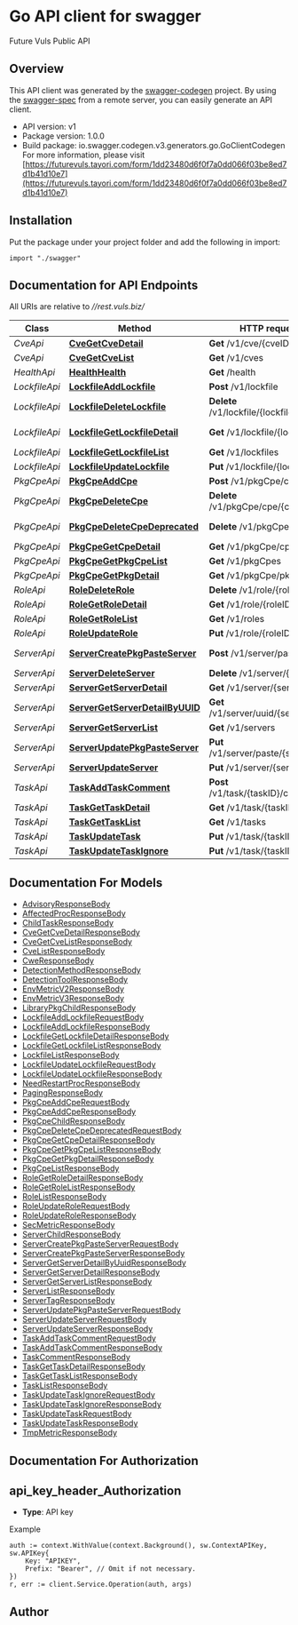 # Go API client for swagger

Future Vuls Public API

## Overview
This API client was generated by the [swagger-codegen](https://github.com/swagger-api/swagger-codegen) project.  By using the [swagger-spec](https://github.com/swagger-api/swagger-spec) from a remote server, you can easily generate an API client.

- API version: v1
- Package version: 1.0.0
- Build package: io.swagger.codegen.v3.generators.go.GoClientCodegen
For more information, please visit [https://futurevuls.tayori.com/form/1dd23480d6f0f7a0dd066f03be8ed7d1b41d10e7](https://futurevuls.tayori.com/form/1dd23480d6f0f7a0dd066f03be8ed7d1b41d10e7)

## Installation
Put the package under your project folder and add the following in import:
```golang
import "./swagger"
```

## Documentation for API Endpoints

All URIs are relative to *//rest.vuls.biz/*

Class | Method | HTTP request | Description
------------ | ------------- | ------------- | -------------
*CveApi* | [**CveGetCveDetail**](docs/CveApi.md#cvegetcvedetail) | **Get** /v1/cve/{cveID} | getCveDetail cve
*CveApi* | [**CveGetCveList**](docs/CveApi.md#cvegetcvelist) | **Get** /v1/cves | getCveList cve
*HealthApi* | [**HealthHealth**](docs/HealthApi.md#healthhealth) | **Get** /health | health health
*LockfileApi* | [**LockfileAddLockfile**](docs/LockfileApi.md#lockfileaddlockfile) | **Post** /v1/lockfile | addLockfile lockfile
*LockfileApi* | [**LockfileDeleteLockfile**](docs/LockfileApi.md#lockfiledeletelockfile) | **Delete** /v1/lockfile/{lockfileID} | deleteLockfile lockfile
*LockfileApi* | [**LockfileGetLockfileDetail**](docs/LockfileApi.md#lockfilegetlockfiledetail) | **Get** /v1/lockfile/{lockfileID} | getLockfileDetail lockfile
*LockfileApi* | [**LockfileGetLockfileList**](docs/LockfileApi.md#lockfilegetlockfilelist) | **Get** /v1/lockfiles | getLockfileList lockfile
*LockfileApi* | [**LockfileUpdateLockfile**](docs/LockfileApi.md#lockfileupdatelockfile) | **Put** /v1/lockfile/{lockfileID} | updateLockfile lockfile
*PkgCpeApi* | [**PkgCpeAddCpe**](docs/PkgCpeApi.md#pkgcpeaddcpe) | **Post** /v1/pkgCpe/cpe | addCpe pkgCpe
*PkgCpeApi* | [**PkgCpeDeleteCpe**](docs/PkgCpeApi.md#pkgcpedeletecpe) | **Delete** /v1/pkgCpe/cpe/{cpeID} | deleteCpe pkgCpe
*PkgCpeApi* | [**PkgCpeDeleteCpeDeprecated**](docs/PkgCpeApi.md#pkgcpedeletecpedeprecated) | **Delete** /v1/pkgCpe/cpe | deleteCpe_deprecated pkgCpe
*PkgCpeApi* | [**PkgCpeGetCpeDetail**](docs/PkgCpeApi.md#pkgcpegetcpedetail) | **Get** /v1/pkgCpe/cpe/{cpeID} | getCpeDetail pkgCpe
*PkgCpeApi* | [**PkgCpeGetPkgCpeList**](docs/PkgCpeApi.md#pkgcpegetpkgcpelist) | **Get** /v1/pkgCpes | getPkgCpeList pkgCpe
*PkgCpeApi* | [**PkgCpeGetPkgDetail**](docs/PkgCpeApi.md#pkgcpegetpkgdetail) | **Get** /v1/pkgCpe/pkg/{pkgID} | getPkgDetail pkgCpe
*RoleApi* | [**RoleDeleteRole**](docs/RoleApi.md#roledeleterole) | **Delete** /v1/role/{roleID} | deleteRole role
*RoleApi* | [**RoleGetRoleDetail**](docs/RoleApi.md#rolegetroledetail) | **Get** /v1/role/{roleID} | getRoleDetail role
*RoleApi* | [**RoleGetRoleList**](docs/RoleApi.md#rolegetrolelist) | **Get** /v1/roles | getRoleList role
*RoleApi* | [**RoleUpdateRole**](docs/RoleApi.md#roleupdaterole) | **Put** /v1/role/{roleID} | updateRole role
*ServerApi* | [**ServerCreatePkgPasteServer**](docs/ServerApi.md#servercreatepkgpasteserver) | **Post** /v1/server/paste | createPkgPasteServer server
*ServerApi* | [**ServerDeleteServer**](docs/ServerApi.md#serverdeleteserver) | **Delete** /v1/server/{serverID} | deleteServer server
*ServerApi* | [**ServerGetServerDetail**](docs/ServerApi.md#servergetserverdetail) | **Get** /v1/server/{serverID} | getServerDetail server
*ServerApi* | [**ServerGetServerDetailByUUID**](docs/ServerApi.md#servergetserverdetailbyuuid) | **Get** /v1/server/uuid/{serverUuid} | getServerDetailByUUID server
*ServerApi* | [**ServerGetServerList**](docs/ServerApi.md#servergetserverlist) | **Get** /v1/servers | getServerList server
*ServerApi* | [**ServerUpdatePkgPasteServer**](docs/ServerApi.md#serverupdatepkgpasteserver) | **Put** /v1/server/paste/{serverID} | updatePkgPasteServer server
*ServerApi* | [**ServerUpdateServer**](docs/ServerApi.md#serverupdateserver) | **Put** /v1/server/{serverID} | updateServer server
*TaskApi* | [**TaskAddTaskComment**](docs/TaskApi.md#taskaddtaskcomment) | **Post** /v1/task/{taskID}/comment | addTaskComment task
*TaskApi* | [**TaskGetTaskDetail**](docs/TaskApi.md#taskgettaskdetail) | **Get** /v1/task/{taskID} | getTaskDetail task
*TaskApi* | [**TaskGetTaskList**](docs/TaskApi.md#taskgettasklist) | **Get** /v1/tasks | getTaskList task
*TaskApi* | [**TaskUpdateTask**](docs/TaskApi.md#taskupdatetask) | **Put** /v1/task/{taskID} | updateTask task
*TaskApi* | [**TaskUpdateTaskIgnore**](docs/TaskApi.md#taskupdatetaskignore) | **Put** /v1/task/{taskID}/ignore | updateTaskIgnore task

## Documentation For Models

 - [AdvisoryResponseBody](docs/AdvisoryResponseBody.md)
 - [AffectedProcResponseBody](docs/AffectedProcResponseBody.md)
 - [ChildTaskResponseBody](docs/ChildTaskResponseBody.md)
 - [CveGetCveDetailResponseBody](docs/CveGetCveDetailResponseBody.md)
 - [CveGetCveListResponseBody](docs/CveGetCveListResponseBody.md)
 - [CveListResponseBody](docs/CveListResponseBody.md)
 - [CweResponseBody](docs/CweResponseBody.md)
 - [DetectionMethodResponseBody](docs/DetectionMethodResponseBody.md)
 - [DetectionToolResponseBody](docs/DetectionToolResponseBody.md)
 - [EnvMetricV2ResponseBody](docs/EnvMetricV2ResponseBody.md)
 - [EnvMetricV3ResponseBody](docs/EnvMetricV3ResponseBody.md)
 - [LibraryPkgChildResponseBody](docs/LibraryPkgChildResponseBody.md)
 - [LockfileAddLockfileRequestBody](docs/LockfileAddLockfileRequestBody.md)
 - [LockfileAddLockfileResponseBody](docs/LockfileAddLockfileResponseBody.md)
 - [LockfileGetLockfileDetailResponseBody](docs/LockfileGetLockfileDetailResponseBody.md)
 - [LockfileGetLockfileListResponseBody](docs/LockfileGetLockfileListResponseBody.md)
 - [LockfileListResponseBody](docs/LockfileListResponseBody.md)
 - [LockfileUpdateLockfileRequestBody](docs/LockfileUpdateLockfileRequestBody.md)
 - [LockfileUpdateLockfileResponseBody](docs/LockfileUpdateLockfileResponseBody.md)
 - [NeedRestartProcResponseBody](docs/NeedRestartProcResponseBody.md)
 - [PagingResponseBody](docs/PagingResponseBody.md)
 - [PkgCpeAddCpeRequestBody](docs/PkgCpeAddCpeRequestBody.md)
 - [PkgCpeAddCpeResponseBody](docs/PkgCpeAddCpeResponseBody.md)
 - [PkgCpeChildResponseBody](docs/PkgCpeChildResponseBody.md)
 - [PkgCpeDeleteCpeDeprecatedRequestBody](docs/PkgCpeDeleteCpeDeprecatedRequestBody.md)
 - [PkgCpeGetCpeDetailResponseBody](docs/PkgCpeGetCpeDetailResponseBody.md)
 - [PkgCpeGetPkgCpeListResponseBody](docs/PkgCpeGetPkgCpeListResponseBody.md)
 - [PkgCpeGetPkgDetailResponseBody](docs/PkgCpeGetPkgDetailResponseBody.md)
 - [PkgCpeListResponseBody](docs/PkgCpeListResponseBody.md)
 - [RoleGetRoleDetailResponseBody](docs/RoleGetRoleDetailResponseBody.md)
 - [RoleGetRoleListResponseBody](docs/RoleGetRoleListResponseBody.md)
 - [RoleListResponseBody](docs/RoleListResponseBody.md)
 - [RoleUpdateRoleRequestBody](docs/RoleUpdateRoleRequestBody.md)
 - [RoleUpdateRoleResponseBody](docs/RoleUpdateRoleResponseBody.md)
 - [SecMetricResponseBody](docs/SecMetricResponseBody.md)
 - [ServerChildResponseBody](docs/ServerChildResponseBody.md)
 - [ServerCreatePkgPasteServerRequestBody](docs/ServerCreatePkgPasteServerRequestBody.md)
 - [ServerCreatePkgPasteServerResponseBody](docs/ServerCreatePkgPasteServerResponseBody.md)
 - [ServerGetServerDetailByUuidResponseBody](docs/ServerGetServerDetailByUuidResponseBody.md)
 - [ServerGetServerDetailResponseBody](docs/ServerGetServerDetailResponseBody.md)
 - [ServerGetServerListResponseBody](docs/ServerGetServerListResponseBody.md)
 - [ServerListResponseBody](docs/ServerListResponseBody.md)
 - [ServerTagResponseBody](docs/ServerTagResponseBody.md)
 - [ServerUpdatePkgPasteServerRequestBody](docs/ServerUpdatePkgPasteServerRequestBody.md)
 - [ServerUpdateServerRequestBody](docs/ServerUpdateServerRequestBody.md)
 - [ServerUpdateServerResponseBody](docs/ServerUpdateServerResponseBody.md)
 - [TaskAddTaskCommentRequestBody](docs/TaskAddTaskCommentRequestBody.md)
 - [TaskAddTaskCommentResponseBody](docs/TaskAddTaskCommentResponseBody.md)
 - [TaskCommentResponseBody](docs/TaskCommentResponseBody.md)
 - [TaskGetTaskDetailResponseBody](docs/TaskGetTaskDetailResponseBody.md)
 - [TaskGetTaskListResponseBody](docs/TaskGetTaskListResponseBody.md)
 - [TaskListResponseBody](docs/TaskListResponseBody.md)
 - [TaskUpdateTaskIgnoreRequestBody](docs/TaskUpdateTaskIgnoreRequestBody.md)
 - [TaskUpdateTaskIgnoreResponseBody](docs/TaskUpdateTaskIgnoreResponseBody.md)
 - [TaskUpdateTaskRequestBody](docs/TaskUpdateTaskRequestBody.md)
 - [TaskUpdateTaskResponseBody](docs/TaskUpdateTaskResponseBody.md)
 - [TmpMetricResponseBody](docs/TmpMetricResponseBody.md)

## Documentation For Authorization

## api_key_header_Authorization
- **Type**: API key 

Example
```golang
auth := context.WithValue(context.Background(), sw.ContextAPIKey, sw.APIKey{
	Key: "APIKEY",
	Prefix: "Bearer", // Omit if not necessary.
})
r, err := client.Service.Operation(auth, args)
```

## Author


